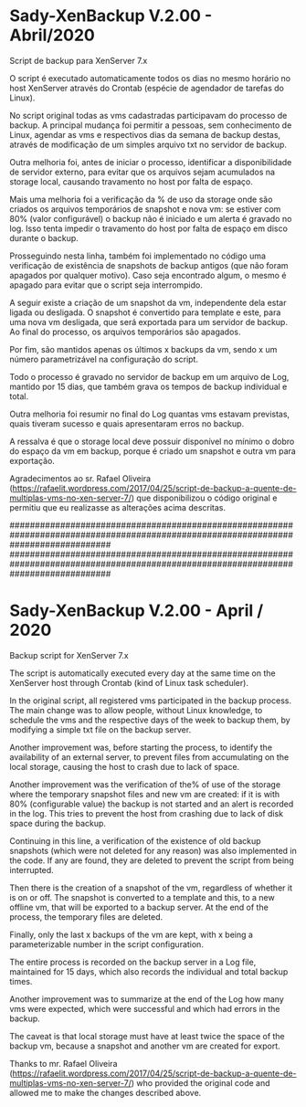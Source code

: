 # Sady-XenBackup V.2.00 - Abril/2020
Script de backup para XenServer 7.x 

O script é executado automaticamente todos os dias no mesmo horário no host XenServer através do Crontab (espécie de agendador de tarefas do Linux).

No script original todas as vms cadastradas participavam do processo de backup. A principal mudança foi permitir a pessoas, sem conhecimento de Linux, agendar as vms e respectivos dias da semana de backup destas, através de modificação de um simples arquivo txt no servidor de backup.

Outra melhoria foi, antes de iniciar o processo, identificar a disponibilidade de servidor externo, para evitar que os arquivos sejam acumulados na storage local, causando travamento no host por falta de
espaço.

Mais uma melhoria foi a verificação da % de uso da storage onde são criados os arquivos temporários de snapshot e nova vm: se estiver com 80% (valor configurável) o backup não é iniciado e um alerta é gravado no log. Isso tenta impedir o travamento do host por falta de espaço em disco durante o backup.

Prosseguindo nesta linha, também foi implementado no código uma verificação de existência de snapshots de backup antigos (que não foram apagados por qualquer motivo). Caso seja encontrado algum, o mesmo é apagado para evitar que o script seja interrompido.

A seguir existe a criação de um snapshot da vm, independente dela estar ligada ou desligada. O snapshot é convertido para template e este, para uma nova vm desligada, que será exportada para um servidor de backup. Ao final do processo, os arquivos temporários são apagados.

Por fim, são mantidos apenas os últimos x backups da vm, sendo x um número parametrizável na configuração do script.

Todo o processo é gravado no servidor de backup em um arquivo de Log, mantido por 15 dias, que também grava os tempos de backup individual e total.

Outra melhoria foi resumir no final do Log quantas vms estavam previstas, quais tiveram sucesso e quais apresentaram erros no backup.

A ressalva é que o storage local deve possuir disponível no mínimo o dobro do espaço da vm em backup, porque é criado um snapshot e outra vm para exportação. 

Agradecimentos ao sr. Rafael Oliveira (https://rafaelit.wordpress.com/2017/04/25/script-de-backup-a-quente-de-multiplas-vms-no-xen-server-7/) que disponibilizou o código original e permitiu que eu realizasse as alterações acima descritas.


####################################################################################################################################
####################################################################################################################################
# Sady-XenBackup V.2.00 - April / 2020
Backup script for XenServer 7.x

The script is automatically executed every day at the same time on the XenServer host through Crontab (kind of Linux task scheduler).

In the original script, all registered vms participated in the backup process. The main change was to allow people, without Linux knowledge, to schedule the vms and the respective days of the week to backup them, by modifying a simple txt file on the backup server.

Another improvement was, before starting the process, to identify the availability of an external server, to prevent files from accumulating on the local storage, causing the host to crash due to lack of
space.

Another improvement was the verification of the% of use of the storage where the temporary snapshot files and new vm are created: if it is with 80% (configurable value) the backup is not started and an alert is recorded in the log. This tries to prevent the host from crashing due to lack of disk space during the backup.

Continuing in this line, a verification of the existence of old backup snapshots (which were not deleted for any reason) was also implemented in the code. If any are found, they are deleted to prevent the script from being interrupted.

Then there is the creation of a snapshot of the vm, regardless of whether it is on or off. The snapshot is converted to a template and this, to a new offline vm, that will be exported to a backup server. At the end of the process, the temporary files are deleted.

Finally, only the last x backups of the vm are kept, with x being a parameterizable number in the script configuration.

The entire process is recorded on the backup server in a Log file, maintained for 15 days, which also records the individual and total backup times.

Another improvement was to summarize at the end of the Log how many vms were expected, which were successful and which had errors in the backup.

The caveat is that local storage must have at least twice the space of the backup vm, because a snapshot and another vm are created for export.

Thanks to mr. Rafael Oliveira (https://rafaelit.wordpress.com/2017/04/25/script-de-backup-a-quente-de-multiplas-vms-no-xen-server-7/) who provided the original code and allowed me to make the changes described above.
